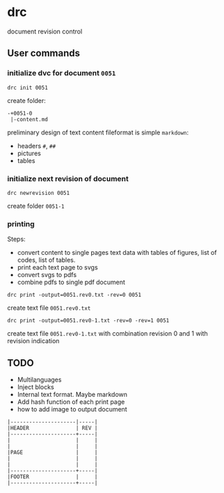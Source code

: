 # drc
document revision control

## User commands

### initialize dvc for document `0051`
```
drc init 0051
```

create folder:
```
-+0051-0
 |-content.md
```

preliminary design of text content fileformat is simple `markdown`:
* headers `#`, `##`
* pictures
* tables


### initialize next revision of document
```
drc newrevision 0051
```
create folder `0051-1`

### printing

Steps:
*   convert content to single pages text data with tables of figures, list of codes, list of tables.
*   print each text page to svgs
*   convert svgs to pdfs
*   combine pdfs to single pdf document

```
drc print -output=0051.rev0.txt -rev=0 0051
```
create text file `0051.rev0.txt`


```
drc print -output=0051.rev0-1.txt -rev=0 -rev=1 0051
```
create text file `0051.rev0-1.txt` with combination revision 0 and 1 with revision indication

## TODO

*   Multilanguages
*   Inject blocks
*   Internal text format. Maybe markdown
*   Add hash function of each print page
*   how to add image to output document

```
|---------------------|-----|
|HEADER               | REV |
|---------------------+-----|
|                     |     |
|                     |     |
|PAGE                 |     |
|                     |     |
|                     |     |
|---------------------+-----|
|FOOTER               |     |
|---------------------+-----|

```
